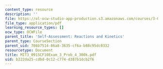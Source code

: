 ```yaml
---
content_type: resource
description: ''
file: https://ol-ocw-studio-app-production.s3.amazonaws.com/courses/3-091sc-introduction-to-solid-state-chemistry-fall-2010/b222da25cdbd0c12c774d387b1dcb2f6_MIT3_091SCF10Exam_3_Prob_4_300k.pdf
file_type: application/pdf
learning_resource_types: []
ocw_type: OCWFile
parent_title: 'Self-Assessment: Reactions and Kinetics'
parent_type: CourseSection
parent_uid: 786b7514-86a8-3635-cf6a-b88c95dc0332
resourcetype: Document
title: MIT3_091SCF10Exam_3_Prob_4_300k.pdf
uid: b222da25-cdbd-0c12-c774-d387b1dcb2f6
---
```

